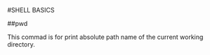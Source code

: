 #SHELL BASICS

##pwd

This commad is for print absolute path name of the current working directory.
